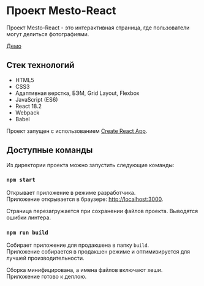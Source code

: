 # Проект Mesto-React
Проект Mesto-React - это интерактивная страница, где пользователи могут делиться фотографиями.

[Демо](https://malinaeva.github.io/mesto-react/)

## Стек технологий
* HTML5
* CSS3
* Адаптивная верстка, БЭМ, Grid Layout, Flexbox
* JavaScript (ES6)
* React 18.2
* Webpack
* Babel

Проект запущен с использованием [Create React App](https://github.com/facebook/create-react-app).

## Доступные команды

Из директории проекта можно запустить следующие команды:

### `npm start`

Открывает приложение в режиме разработчика.\
Приложение открывается в браузере: [http://localhost:3000](http://localhost:3000).

Страница перезагружается при сохранении файлов проекта.
Выводятся ошибки линтера.

### `npm run build`

Собирает приложение для продакшена в папку `build`.\
Приложение собирается в продакшен режиме и оптимизируется для лучшей производительности.

Сборка минифицирована, а имена файлов включают хеши.\
Приложение готово к деплою.
